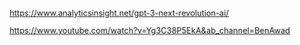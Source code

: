 https://www.analyticsinsight.net/gpt-3-next-revolution-ai/

https://www.youtube.com/watch?v=Yg3C38P5EkA&ab_channel=BenAwad
